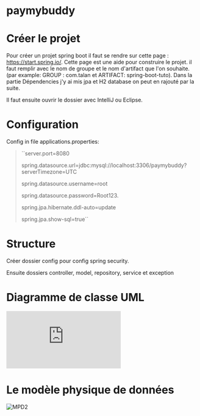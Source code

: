 # paymybuddy
# Créer le projet
Pour créer un projet spring boot il faut se rendre sur cette page : https://start.spring.io/.
Cette page est une aide pour construire le projet. il faut remplir avec le nom de groupe et le nom d'artifact que l'on souhaite. (par example: GROUP : com.talan et ARTIFACT: spring-boot-tuto).
Dans la partie Dépendencies j'y ai mis jpa et H2 database on peut en rajouté par la suite.

Il faut ensuite ouvrir le dossier avec IntelliJ ou Eclipse. 

# Configuration

Config in file applications.properties:

> ``server.port=8080
> 
> spring.datasource.url=jdbc:mysql://localhost:3306/paymybuddy?serverTimezone=UTC
> 
> spring.datasource.username=root
> 
> spring.datasource.password=Root123.
> 
> spring.jpa.hibernate.ddl-auto=update
> 
> spring.jpa.show-sql=true``

# Structure 
Créer dossier config pour config spring security. 

Ensuite dossiers controller, model, repository, service et exception

# Diagramme de classe UML 
![UML](https://github.com/kimvu264/paymybuddy/files/8148448/Diagramme.UML.transfert.d.argent.pdf)

# Le modèle physique de données
![MPD2](https://user-images.githubusercontent.com/71970977/155877923-24c99497-05a9-4b86-bfab-5810f350a5ee.png)
